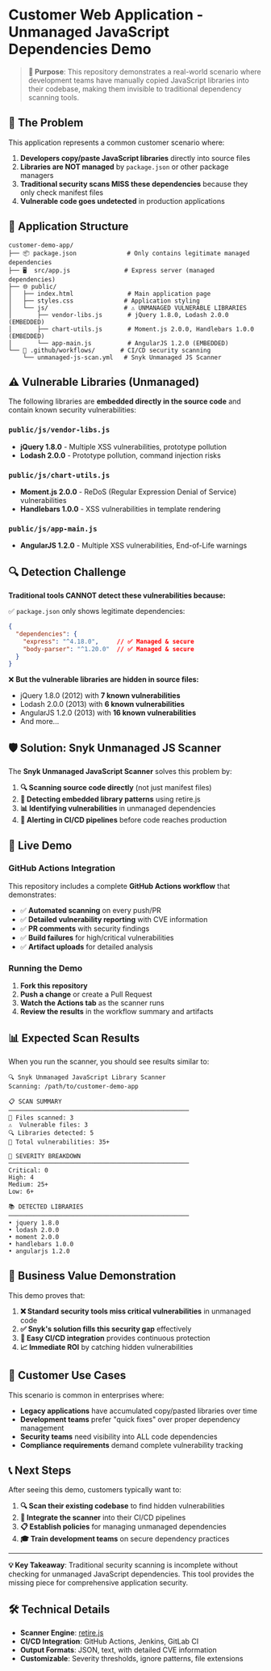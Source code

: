# Customer Web Application - Unmanaged JavaScript Dependencies Demo

> **🎯 Purpose**: This repository demonstrates a real-world scenario where development teams have manually copied JavaScript libraries into their codebase, making them invisible to traditional dependency scanning tools.

## 🚨 The Problem

This application represents a common customer scenario where:

1. **Developers copy/paste JavaScript libraries** directly into source files
2. **Libraries are NOT managed** by `package.json` or other package managers  
3. **Traditional security scans MISS these dependencies** because they only check manifest files
4. **Vulnerable code goes undetected** in production applications

## 📁 Application Structure

```
customer-demo-app/
├── 📦 package.json              # Only contains legitimate managed dependencies
├── 🖥️  src/app.js               # Express server (managed dependencies)
├── 🌐 public/
│   ├── index.html               # Main application page
│   ├── styles.css              # Application styling
│   └── js/                     # ⚠️ UNMANAGED VULNERABLE LIBRARIES
│       ├── vendor-libs.js       # jQuery 1.8.0, Lodash 2.0.0 (EMBEDDED)
│       ├── chart-utils.js       # Moment.js 2.0.0, Handlebars 1.0.0 (EMBEDDED)
│       └── app-main.js          # AngularJS 1.2.0 (EMBEDDED)
└── 🔄 .github/workflows/       # CI/CD security scanning
    └── unmanaged-js-scan.yml   # Snyk Unmanaged JS Scanner
```

## ⚠️ Vulnerable Libraries (Unmanaged)

The following libraries are **embedded directly in the source code** and contain known security vulnerabilities:

### `public/js/vendor-libs.js`
- **jQuery 1.8.0** - Multiple XSS vulnerabilities, prototype pollution
- **Lodash 2.0.0** - Prototype pollution, command injection risks

### `public/js/chart-utils.js`  
- **Moment.js 2.0.0** - ReDoS (Regular Expression Denial of Service) vulnerabilities
- **Handlebars 1.0.0** - XSS vulnerabilities in template rendering

### `public/js/app-main.js`
- **AngularJS 1.2.0** - Multiple XSS vulnerabilities, End-of-Life warnings

## 🔍 Detection Challenge

**Traditional tools CANNOT detect these vulnerabilities because:**

✅ `package.json` only shows legitimate dependencies:
```json
{
  "dependencies": {
    "express": "^4.18.0",     // ✅ Managed & secure
    "body-parser": "^1.20.0"  // ✅ Managed & secure  
  }
}
```

❌ **But the vulnerable libraries are hidden in source files:**
- jQuery 1.8.0 (2012) with **7 known vulnerabilities**
- Lodash 2.0.0 (2013) with **6 known vulnerabilities** 
- AngularJS 1.2.0 (2013) with **16 known vulnerabilities**
- And more...

## 🛡️ Solution: Snyk Unmanaged JS Scanner

The **Snyk Unmanaged JavaScript Scanner** solves this problem by:

1. **🔍 Scanning source code directly** (not just manifest files)
2. **🎯 Detecting embedded library patterns** using retire.js
3. **📊 Identifying vulnerabilities** in unmanaged dependencies
4. **🚨 Alerting in CI/CD pipelines** before code reaches production

## 🚀 Live Demo

### GitHub Actions Integration

This repository includes a complete **GitHub Actions workflow** that demonstrates:

- ✅ **Automated scanning** on every push/PR
- ✅ **Detailed vulnerability reporting** with CVE information
- ✅ **PR comments** with security findings
- ✅ **Build failures** for high/critical vulnerabilities
- ✅ **Artifact uploads** for detailed analysis

### Running the Demo

1. **Fork this repository**
2. **Push a change** or create a Pull Request
3. **Watch the Actions tab** as the scanner runs
4. **Review the results** in the workflow summary and artifacts

## 📊 Expected Scan Results

When you run the scanner, you should see results similar to:

```
🔍 Snyk Unmanaged JavaScript Library Scanner
Scanning: /path/to/customer-demo-app

📋 SCAN SUMMARY
──────────────────────────────────────────────────
📁 Files scanned: 3
⚠️  Vulnerable files: 3  
🔍 Libraries detected: 5
🚨 Total vulnerabilities: 35+

🎯 SEVERITY BREAKDOWN
──────────────────────────────────────────────────
Critical: 0
High: 4
Medium: 25+
Low: 6+

📚 DETECTED LIBRARIES
──────────────────────────────────────────────────
• jquery 1.8.0
• lodash 2.0.0
• moment 2.0.0
• handlebars 1.0.0
• angularjs 1.2.0
```

## 🎯 Business Value Demonstration

This demo proves that:

1. **❌ Standard security tools miss critical vulnerabilities** in unmanaged code
2. **✅ Snyk's solution fills this security gap** effectively
3. **🔄 Easy CI/CD integration** provides continuous protection
4. **📈 Immediate ROI** by catching hidden vulnerabilities

## 🏢 Customer Use Cases

This scenario is common in enterprises where:

- **Legacy applications** have accumulated copy/pasted libraries over time
- **Development teams** prefer "quick fixes" over proper dependency management  
- **Security teams** need visibility into ALL code dependencies
- **Compliance requirements** demand complete vulnerability tracking

## 📞 Next Steps

After seeing this demo, customers typically want to:

1. **🔍 Scan their existing codebase** to find hidden vulnerabilities
2. **🔧 Integrate the scanner** into their CI/CD pipelines
3. **📋 Establish policies** for managing unmanaged dependencies
4. **🎓 Train development teams** on secure dependency practices

---

**💡 Key Takeaway**: Traditional security scanning is incomplete without checking for unmanaged JavaScript dependencies. This tool provides the missing piece for comprehensive application security.

## 🛠️ Technical Details

- **Scanner Engine**: [retire.js](https://github.com/RetireJS/retire.js) 
- **CI/CD Integration**: GitHub Actions, Jenkins, GitLab CI
- **Output Formats**: JSON, text, with detailed CVE information
- **Customizable**: Severity thresholds, ignore patterns, file extensions
